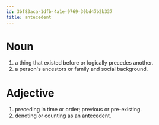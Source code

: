 ```yaml
---
id: 3bf83aca-1dfb-4a1e-9769-30bd47b2b337
title: antecedent
---
```


# Noun

1.  a thing that existed before or logically precedes another.
2.  a person's ancestors or family and social background.

# Adjective

1.  preceding in time or order; previous or pre-existing.
2.  denoting or counting as an antecedent.
